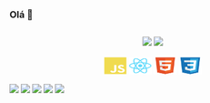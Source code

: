 ### Olá 👋
##
<div align="center">
  <img height="180em" src="https://github-readme-stats.vercel.app/api?username=MagalhaesVini&show_icons=true&theme=dracula&include_all_commits=true&count_private=true"/>
  <img height="180em" src="https://github-readme-stats.vercel.app/api/top-langs/?username=MagalhaesVini&layout=compact&langs_count=7&theme=dracula"/>
</div>
<div align='center' style="display: inline_block"><br>
  <img align="center" alt="VM-Js" height="30" width="40" src="https://raw.githubusercontent.com/devicons/devicon/master/icons/javascript/javascript-plain.svg">
  <img align="center" alt="VM-React" height="30" width="40" src="https://raw.githubusercontent.com/devicons/devicon/master/icons/react/react-original.svg">
  <img align="center" alt="VM-HTML" height="30" width="40" src="https://raw.githubusercontent.com/devicons/devicon/master/icons/html5/html5-original.svg">
  <img align="center" alt="VM-CSS" height="30" width="40" src="https://raw.githubusercontent.com/devicons/devicon/master/icons/css3/css3-original.svg">
</div>
<br/>
<div> 
  <a href="https://www.youtube.com" target="_blank"><img src="https://img.shields.io/badge/YouTube-FF0000?style=for-the-badge&logo=youtube&logoColor=white" target="_blank"></a>
  <a href="https://instagram.com" target="_blank"><img src="https://img.shields.io/badge/-Instagram-%23E4405F?style=for-the-badge&logo=instagram&logoColor=white" target="_blank"></a>
 	<a href="https://www.twitch.tv" target="_blank"><img src="https://img.shields.io/badge/Twitch-9146FF?style=for-the-badge&logo=twitch&logoColor=white" target="_blank"></a>
 <a href="https://discord.gg" target="_blank"><img src="https://img.shields.io/badge/Discord-7289DA?style=for-the-badge&logo=discord&logoColor=white" target="_blank"></a> 
  <a href="https://www.linkedin.com/in/magalhaesvinicius/" target="_blank"><img src="https://img.shields.io/badge/-LinkedIn-%230077B5?style=for-the-badge&logo=linkedin&logoColor=white" target="_blank"></a> 
</div>
